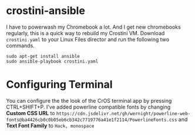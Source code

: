 # crostini-ansible

I have to powerwash my Chromebook a lot. And I get new chromebooks regularly, this is a quick way to rebuild my Crostini VM. Download `crostini.yaml` to your Linux Files director and run the following two commands.

```
sudo apt-get install ansible
sudo ansible-playbook crostini.yaml
```

# Configuring Terminal

You can configure the the look of the CrOS terminal app by pressing CTRL+SHIFT+P. I've added powerline compatible fonts by changing **Custom CSS URL** to `https://cdn.jsdelivr.net/gh/wernight/powerline-web-fonts@ba4426cb0c0b05eb6cb342c7719776a41e1f2114/PowerlineFonts.css` and **Text Font Family** to `Hack, monospace`
